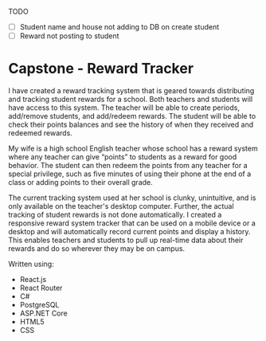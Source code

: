 TODO

- [ ] Student name and house not adding to DB on create student
- [ ] Reward not posting to student

# Capstone - Reward Tracker

I have created a reward tracking system that is geared towards distributing and tracking student rewards for a school. Both teachers and students will have access to this system. The teacher will be able to create periods, add/remove students, and add/redeem rewards. The student will be able to check their points balances and see the history of when they received and redeemed rewards.

My wife is a high school English teacher whose school has a reward system where any teacher can give “points” to students as a reward for good behavior. The student can then redeem the points from any teacher for a special privilege, such as five minutes of using their phone at the end of a class or adding points to their overall grade.

The current tracking system used at her school is clunky, unintuitive, and is only available on the teacher's desktop computer. Further, the actual tracking of student rewards is not done automatically. I created a responsive reward system tracker that can be used on a mobile device or a desktop and will automatically record current points and display a history. This enables teachers and students to pull up real-time data about their rewards and do so wherever they may be on campus.

Written using:

- React.js
- React Router
- C#
- PostgreSQL
- ASP.NET Core
- HTML5
- CSS

